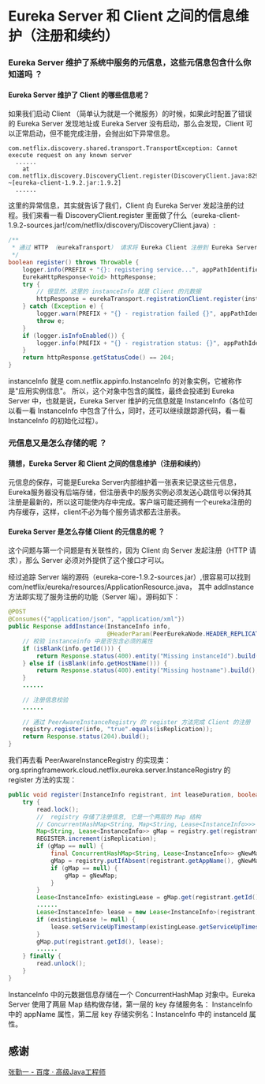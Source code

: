 # Eureka Server 和 Client 之间的信息维护（注册和续约） 


### Eureka Server 维护了系统中服务的元信息，这些元信息包含什么你知道吗 ？

#### Eureka Server 维护了 Client 的哪些信息呢？

如果我们启动 Client （简单认为就是一个微服务）的时候，如果此时配置了错误的 Eureka Server 发现地址或 Eureka Server 没有启动，那么会发现，Client 可以正常启动，但不能完成注册，会抛出如下异常信息。

```
com.netflix.discovery.shared.transport.TransportException: Cannot execute request on any known server
  ......
    at com.netflix.discovery.DiscoveryClient.register(DiscoveryClient.java:829) ~[eureka-client-1.9.2.jar:1.9.2]
  ......
```

这里的异常信息，其实就告诉了我们，Client 向 Eureka Server 发起注册的过程。我们来看一看 DiscoveryClient.register 里面做了什么（eureka-client-1.9.2-sources.jar!/com/netflix/discovery/DiscoveryClient.java）:

```java
/**
 * 通过 HTTP （eurekaTransport） 请求将 Eureka Client 注册到 Eureka Server 上
 */
boolean register() throws Throwable {
    logger.info(PREFIX + "{}: registering service...", appPathIdentifier);
    EurekaHttpResponse<Void> httpResponse;
    try {
        // 很显然，这里的 instanceInfo 就是 Client 的元数据
        httpResponse = eurekaTransport.registrationClient.register(instanceInfo);
    } catch (Exception e) {
        logger.warn(PREFIX + "{} - registration failed {}", appPathIdentifier, e.getMessage(), e);
        throw e;
    }
    if (logger.isInfoEnabled()) {
        logger.info(PREFIX + "{} - registration status: {}", appPathIdentifier, httpResponse.getStatusCode());
    }
    return httpResponse.getStatusCode() == 204;
}
```

instanceInfo 就是 com.netflix.appinfo.InstanceInfo 的对象实例，它被称作是"应用实例信息"。
所以，这个对象中包含的属性，最终会投递到 Eureka Server 中，也就是说，Eureka Server 维护的元信息就是 InstanceInfo（各位可以看一看 InstanceInfo 中包含了什么，同时，还可以继续跟踪源代码，看一看 InstanceInfo 的初始化过程）。


### 元信息又是怎么存储的呢 ？

#### 猜想，Eureka Server 和 Client 之间的信息维护（注册和续约） 

元信息的保存，可能是Eureka Server内部维护着一张表来记录这些元信息，Eureka服务器没有后端存储，但注册表中的服务实例必须发送心跳信号以保持其注册是最新的，所以这可能使内存中完成。客户端可能还拥有一个eureka注册的内存缓存，这样，client不必为每个服务请求都去注册表。

#### Eureka Server 是怎么存储 Client 的元信息的呢 ？

这个问题与第一个问题是有关联性的，因为 Client 向 Server 发起注册（HTTP 请求），那么 Server 必须对外提供了这个接口才可以。

经过追踪 Server 端的源码（eureka-core-1.9.2-sources.jar）,很容易可以找到 com/netflix/eureka/resources/ApplicationResource.java，
其中 addInstance 方法即实现了服务注册的功能（Server 端）。源码如下：

```java
@POST
@Consumes({"application/json", "application/xml"})
public Response addInstance(InstanceInfo info,
                            @HeaderParam(PeerEurekaNode.HEADER_REPLICATION) String isReplication) {
    // 校验 instanceinfo 中是否包含必须的属性
    if (isBlank(info.getId())) {
        return Response.status(400).entity("Missing instanceId").build();
    } else if (isBlank(info.getHostName())) {
        return Response.status(400).entity("Missing hostname").build();
    }
    ......
 
    // 注册信息校验
    ......
 
    // 通过 PeerAwareInstanceRegistry 的 register 方法完成 Client 的注册
    registry.register(info, "true".equals(isReplication));
    return Response.status(204).build();
}
```

我们再去看 PeerAwareInstanceRegistry 的实现类：org.springframework.cloud.netflix.eureka.server.InstanceRegistry 的 register 方法的实现：

```java
public void register(InstanceInfo registrant, int leaseDuration, boolean isReplication) {
    try {
        read.lock();
        //  registry 存储了注册信息, 它是一个两层的 Map 结构
        // ConcurrentHashMap<String, Map<String, Lease<InstanceInfo>>> registry
        Map<String, Lease<InstanceInfo>> gMap = registry.get(registrant.getAppName());
        REGISTER.increment(isReplication);
        if (gMap == null) {
            final ConcurrentHashMap<String, Lease<InstanceInfo>> gNewMap = new ConcurrentHashMap<String, Lease<InstanceInfo>>();
            gMap = registry.putIfAbsent(registrant.getAppName(), gNewMap);
            if (gMap == null) {
                gMap = gNewMap;
            }
        }
        Lease<InstanceInfo> existingLease = gMap.get(registrant.getId());
        ......
        Lease<InstanceInfo> lease = new Lease<InstanceInfo>(registrant, leaseDuration);
        if (existingLease != null) {
            lease.setServiceUpTimestamp(existingLease.getServiceUpTimestamp());
        }
        gMap.put(registrant.getId(), lease);
        ......
    } finally {
        read.unlock();
    }
}
```

InstanceInfo 中的元数据信息存储在一个 ConcurrentHashMap 对象中。Eureka Server 使用了两层 Map 结构做存储，第一层的 key 存储服务名：
InstanceInfo 中的 appName 属性，第二层 key 存储实例名：InstanceInfo 中的 instanceId 属性。


## 感谢

[张勤一 - 百度 · 高级Java工程师](https://www.zhihu.com/people/zhang-qin-yi-51-72/activities)

